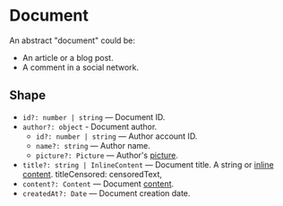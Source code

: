 # Document

An abstract "document" could be:

* An article or a blog post.
* A comment in a social network.

## Shape

* `id?: number | string` — Document ID.
* `author?: object` - Document author.
  * `id?: number | string` — Author account ID.
  * `name?: string` — Author name.
  * `picture?: Picture` — Author's [picture](https://gitlab.com/catamphetamine/social-components/-/blob/master/docs/ContentTypes.md#picture).
* `title?: string | InlineContent` — Document title. A string or [inline content](https://gitlab.com/catamphetamine/social-components/-/blob/master/docs/Content.md#inline-content).
  titleCensored: censoredText,
* `content?: Content` — Document [content](https://gitlab.com/catamphetamine/social-components/-/blob/master/docs/Content.md).
* `createdAt?: Date` — Document creation date.


